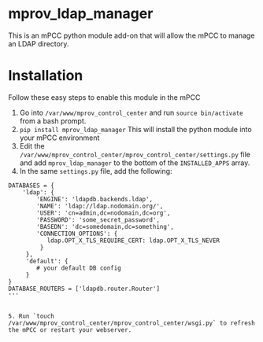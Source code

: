 # mprov_ldap_manager
This is an mPCC python module add-on that will allow the mPCC to manage an LDAP directory.


# Installation
Follow these easy steps to enable this module in the mPCC

1. Go into `/var/www/mprov_control_center` and run `source bin/activate` from a bash prompt.
2. `pip install mprov_ldap_manager` This will install the python module into your mPCC environment
3. Edit the `/var/www/mprov_control_center/mprov_control_center/settings.py` file and add `mprov_ldap_manager` to the bottom of the `INSTALLED_APPS` array.
4. In the same `settings.py` file, add the following:
```
DATABASES = {
    'ldap': {
        'ENGINE': 'ldapdb.backends.ldap',
        'NAME': 'ldap://ldap.nodomain.org/',
        'USER': 'cn=admin,dc=nodomain,dc=org',
        'PASSWORD': 'some_secret_password',
        'BASEDN': 'dc=somedomain,dc=something',
        'CONNECTION_OPTIONS': {
           ldap.OPT_X_TLS_REQUIRE_CERT: ldap.OPT_X_TLS_NEVER 
         }
     },
     'default': {
        # your default DB config
     }
}
DATABASE_ROUTERS = ['ldapdb.router.Router']
'''


5. Run `touch /var/www/mprov_control_center/mprov_control_center/wsgi.py` to refresh the mPCC or restart your webserver.